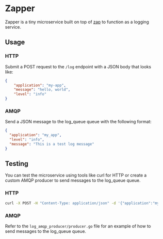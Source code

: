 # Zapper

Zapper is a tiny microservice built on top of [zap](https://github.com/uber-go/zap) to function as a logging service.

## Usage

### HTTP
Submit a POST request to the `/log` endpoint with a JSON body that looks like:
```json
{
    "application": "my-app", 
    "message": "hello, world", 
    "level": "info"
}
```
### AMQP
Send a JSON message to the log_queue queue with the following format:
```json
{
  "application": "my_app",
  "level": "info",
  "message": "This is a test log message"
}
```

## Testing
You can test the microservice using tools like curl for HTTP or create a custom AMQP producer to send messages to the log_queue queue.

### HTTP
```bash
curl -X POST -H "Content-Type: application/json" -d '{"application":"my_app","level":"info","message":"This is a test log message"}' http://localhost:8080/log
```
### AMQP
Refer to the `log_amqp_producer/producer.go` file for an example of how to send messages to the log_queue queue.


